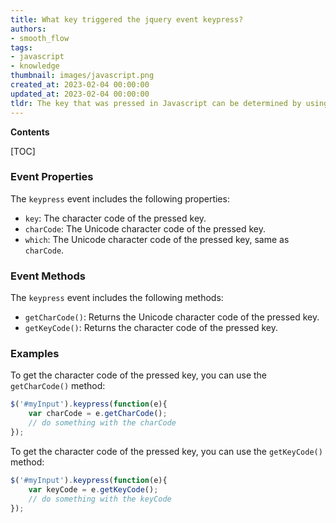 ```yaml
---
title: What key triggered the jquery event keypress?
authors:
- smooth_flow
tags:
- javascript
- knowledge
thumbnail: images/javascript.png
created_at: 2023-02-04 00:00:00
updated_at: 2023-02-04 00:00:00
tldr: The key that was pressed in Javascript can be determined by using the event.which or event.keyCode properties of the event object.
---
```


**Contents**

[TOC]

### Event Properties

The `keypress` event includes the following properties:

- `key`: The character code of the pressed key.
- `charCode`: The Unicode character code of the pressed key.
- `which`: The Unicode character code of the pressed key, same as `charCode`.

### Event Methods

The `keypress` event includes the following methods:

- `getCharCode()`: Returns the Unicode character code of the pressed key.
- `getKeyCode()`: Returns the character code of the pressed key.

### Examples

To get the character code of the pressed key, you can use the `getCharCode()` method:

```javascript
$('#myInput').keypress(function(e){
    var charCode = e.getCharCode();
    // do something with the charCode
});
```

To get the character code of the pressed key, you can use the `getKeyCode()` method:

```javascript
$('#myInput').keypress(function(e){
    var keyCode = e.getKeyCode();
    // do something with the keyCode
});
```
